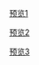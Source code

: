[预览1](https://swhzzz.github.io/demos/%E4%BA%AC%E4%B8%9C%E8%BD%AE%E6%92%AD/%E4%BA%AC%E4%B8%9C%E8%BD%AE%E6%92%AD.html)

[预览2](https://swhzzz.github.io/demos/%E4%BA%AC%E4%B8%9C%E8%BD%AE%E6%92%AD/%E4%BA%AC%E4%B8%9C%E8%BD%AE%E6%92%AD2.html)

[预览3](https://swhzzz.github.io/demos/%E4%BA%AC%E4%B8%9C%E8%BD%AE%E6%92%AD/%E4%BA%AC%E4%B8%9C%E8%BD%AE%E6%92%AD3.html)
